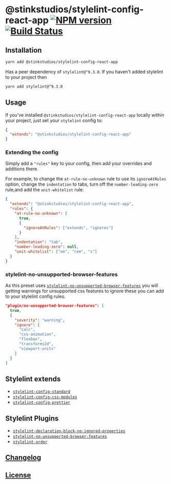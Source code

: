 # @stinkstudios/stylelint-config-react-app [![NPM version](http://img.shields.io/npm/v/@stinkstudios/stylelint-config-react-app.svg)](https://www.npmjs.com/package/@stinkstudios/stylelint-config-react-app) [![Build Status](https://travis-ci.com/Stinkstudios/create-react-app.svg?branch=master)](https://travis-ci.com/Stinkstudios/create-react-app)

## Installation

```bash
yarn add @stinkstudios/stylelint-config-react-app
```

Has a peer dependency of `stylelint@^9.3.0`. If you haven't added stylelint to your project then

```bash
yarn add stylelint@^9.3.0
```

## Usage

If you've installed `@stinkstudios/stylelint-config-react-app` locally within your project, just set your `stylelint` config to:

```json
{
  "extends": "@stinkstudios/stylelint-config-react-app"
}
```

### Extending the config

Simply add a `"rules"` key to your config, then add your overrides and additions there.

For example, to change the `at-rule-no-unknown` rule to use its `ignoreAtRules` option, change the `indentation` to tabs, turn off the `number-leading-zero` rule,and add the `unit-whitelist` rule:

```json
{
  "extends": "@stinkstudios/stylelint-config-react-app",
  "rules": {
    "at-rule-no-unknown": [
      true,
      {
        "ignoreAtRules": ["extends", "ignores"]
      }
    ],
    "indentation": "tab",
    "number-leading-zero": null,
    "unit-whitelist": ["em", "rem", "s"]
  }
}
```

### stylelint-no-unsupported-browser-features

As this preset uses [`stylelint-no-unsupported-browser-features`](https://github.com/ismay/stylelint-no-unsupported-browser-features/tree/v3.0.0) you will getting warnings for unsupported css features to ignore these you can add to your stylelint config rules.

```json
"plugin/no-unsupported-browser-features": [
  true,
  {
    "severity": "warning",
    "ignore": [
      "calc",
      "css-animation",
      "flexbox",
      "transforms2d",
      "viewport-units"
    ]
  }
]
```

## Stylelint extends

- [`stylelint-config-standard`](https://github.com/stylelint/stylelint-config-standard)
- [`stylelint-config-css-modules`](https://github.com/pascalduez/stylelint-config-css-modules)
- [`stylelint-config-prettier`](https://github.com/prettier/stylelint-config-prettier)

## Stylelint Plugins

- [`stylelint-declaration-block-no-ignored-properties`](https://github.com/kristerkari/stylelint-declaration-block-no-ignored-properties)
- [`stylelint-no-unsupported-browser-features`](https://github.com/ismay/stylelint-no-unsupported-browser-features)
- [`stylelint-order`](https://github.com/hudochenkov/stylelint-order)

## [Changelog](https://github.com/Stinkstudios/create-react-app/blob/master/CHANGELOG.md)

## [License](LICENSE)
````
